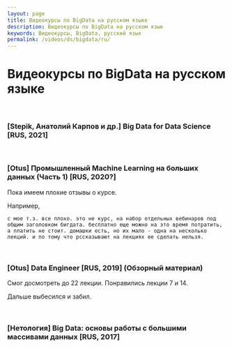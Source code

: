 ```yaml
---
layout: page
title: Видеокурсы по BigData на русском языке
description: Видеокурсы по BigData на русском язык
keywords: Видеокурсы, BigData, русский язык
permalink: /videos/ds/bigdata/ru/
---
```


# Видеокурсы по BigData на русском языке

<br/>

### [Stepik, Анатолий Карпов и др.] Big Data for Data Science [RUS, 2021]

<br/>

### [Otus] Промышленный Machine Learning на больших данных (Часть 1) [RUS, 2020?]

Пока имеем плохие отзывы о курсе.

Например,

```
с мое т.з. все плохо. это не курс, на набор отдельных вебинаров под общим заголовком бигдата. бесплатно еще можно на это время потратить, а платить не стоит. домашки есть, но их мало - одна на несколько лекций. и по тому что рссказывают на лекциях ее сделать нельзя.
```

<br/>

### [Otus] Data Engineer [RUS, 2019] (Обзорный материал)

Смог досмотреть до 22 лекции.
Понравились лекции 7 и 14.

Дальше выбесился и забил.

<br/>

### [Нетология] Big Data: основы работы с большими массивами данных [RUS, 2017]
